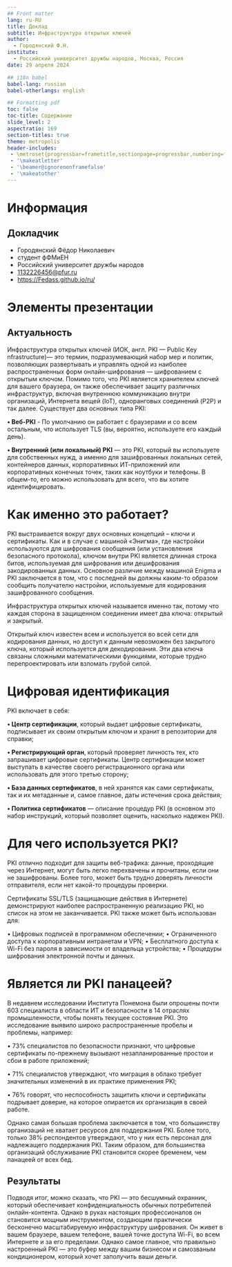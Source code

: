 ```yaml
---
## Front matter
lang: ru-RU
title: Доклад
subtitle: Инфраструктура открытых ключей
author:
  - Городянский Ф.Н.
institute:
  - Российский университет дружбы народов, Москва, Россия
date: 29 апреля 2024

## i18n babel
babel-lang: russian
babel-otherlangs: english

## Formatting pdf
toc: false
toc-title: Содержание
slide_level: 2
aspectratio: 169
section-titles: true
theme: metropolis
header-includes:
 - \metroset{progressbar=frametitle,sectionpage=progressbar,numbering=fraction}
 - '\makeatletter'
 - '\beamer@ignorenonframefalse'
 - '\makeatother'
---
```


# Информация

## Докладчик

  * Городянский Фёдор Николаевич
  * студент фФМиЕН
  * Российский университет дружбы народов
  * [1132226456@pfur.ru](mailto:1132226456@pfur.ru)
  * <https://Fedass.github.io/ru/>



# Элементы презентации

## Актуальность

Инфраструктура открытых ключей (ИОК, англ. PKI — Public Key nfrastructure)— это термин, подразумевающий набор мер и политик, позволяющих развертывать и управлять одной из наиболее распространенных форм онлайн-шифрования — шифрованием с открытым ключом. Помимо того, что PKI является хранителем ключей для вашего браузера, он также обеспечивает защиту различных инфраструктур, включая внутреннюю коммуникацию внутри организаций, Интернета вещей (IoT), одноранговых соединений (P2P) и так далее. Существует два основных типа PKI:

**• Веб-PKI** - По умолчанию он работает с браузерами и со всем остальным, что использует TLS (вы, вероятно, используете его каждый день).

**• Внутренний (или локальный) PKI** — это PKI, который вы используете для собственных нужд, а именно для зашифрованных локальных сетей, контейнеров данных, корпоративных ИТ-приложений или корпоративных конечных точек, таких как ноутбуки и телефоны. В общем-то, его можно использовать для всего, что вы хотите идентифицировать.


# Как именно это работает?

PKI выстраивается вокруг двух основных концепций – ключи и сертификаты. Как и в случае с машиной «Энигма», где настройки используются для шифрования сообщения (или установления безопасного протокола), ключом внутри PKI является длинная строка битов, используемая для шифрования или дешифрования закодированных данных. Основное различие между машиной Enigma и PKI заключается в том, что с последней вы должны каким-то образом сообщить получателю настройки, используемые для кодирования зашифрованного сообщения.

Инфраструктура открытых ключей называется именно так, потому что каждая сторона в защищенном соединении имеет два ключа: открытый и закрытый.

Открытый ключ известен всем и используется во всей сети для кодирования данных, но доступ к данным невозможен без закрытого ключа, который используется для декодирования. Эти два ключа связаны сложными математическими функциями, которые трудно перепроектировать или взломать грубой силой. 

# Цифровая идентификация

PKI включает в себя:

**• Центр сертификации**, который выдает цифровые сертификаты, подписывает их своим открытым ключом и хранит в репозитории для справки;

**• Регистрирующий орган**, который проверяет личность тех, кто запрашивает цифровые сертификаты. Центр сертификации может выступать в качестве своего регистрационного органа или использовать для этого третью сторону;

**• База данных сертификатов**, в ней хранятся как сами сертификаты, так и их метаданные и, самое главное, даты истечения срока действия;

**• Политика сертификатов** — описание процедур PKI (в основном это набор инструкций, который позволяет оценить, насколько надежен PKI).


# Для чего используется PKI?

PKI отлично подходит для защиты веб-трафика: данные, проходящие через Интернет, могут быть легко перехвачены и прочитаны, если они не зашифрованы. Более того, может быть трудно доверять личности отправителя, если нет какой-то процедуры проверки.

Сертификаты SSL/TLS (защищающие действия в Интернете) демонстрируют наиболее распространенную реализацию PKI, но список на этом не заканчивается. PKI также может быть использован для:

• Цифровых подписей в программном обеспечении;
• Ограниченного доступа к корпоративным интранетам и VPN;
• Бесплатного доступа к Wi-Fi без пароля в зависимости от владельца устройства;
• Процедуры шифрования электронной почты и данных.


# Является ли PKI панацеей?

 В недавнем исследовании Института Понемона были опрошены почти 603 специалиста в области ИТ и безопасности в 14 отраслях промышленности, чтобы понять текущее состояние PKI. Это исследование выявило широко распространенные пробелы и проблемы, например:

• 73% специалистов по безопасности признают, что цифровые сертификаты по-прежнему вызывают незапланированные простои и сбои в работе приложений;

• 71% специалистов утверждают, что миграция в облако требует значительных изменений в их практике применения PKI;

• 76% говорят, что неспособность защитить ключи и сертификаты подрывает доверие, на которое опирается их организация в своей работе.

Однако самая большая проблема заключается в том, что большинству организаций не хватает ресурсов для поддержания PKI. Более того, только 38% респондентов утверждают, что у них есть персонал для надлежащего поддержания PKI. Таким образом, для большинства организаций обслуживание PKI становится скорее бременем, чем панацеей от всех бед. 


## Результаты

Подводя итог, можно сказать, что PKI — это бесшумный охранник, который обеспечивает конфиденциальность обычных потребителей онлайн-контента. Однако в руках настоящих профессионалов он становится мощным инструментом, создающим практически бесконечно масштабируемую инфраструктуру шифрования. Он живет в вашем браузере, вашем телефоне, вашей точке доступа Wi-Fi, во всем Интернете и за его пределами. Однако самое главное, что правильно настроенный PKI — это буфер между вашим бизнесом и самозваным кондиционером, который хочет заполучить ваши деньги.


